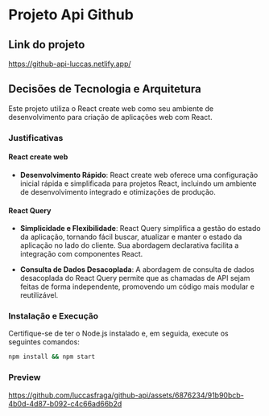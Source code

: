 # Projeto Api Github

## Link do projeto
https://github-api-luccas.netlify.app/

## Decisões de Tecnologia e Arquitetura

Este projeto utiliza o React create web como seu ambiente de desenvolvimento para criação de aplicações web com React.

### Justificativas

#### React create web

- **Desenvolvimento Rápido**: React create web oferece uma configuração inicial rápida e simplificada para projetos React, incluindo um ambiente de desenvolvimento integrado e otimizações de produção.

#### React Query

- **Simplicidade e Flexibilidade**: React Query simplifica a gestão do estado da aplicação, tornando fácil buscar, atualizar e manter o estado da aplicação no lado do cliente. Sua abordagem declarativa facilita a integração com componentes React.

- **Consulta de Dados Desacoplada**: A abordagem de consulta de dados desacoplada do React Query permite que as chamadas de API sejam feitas de forma independente, promovendo um código mais modular e reutilizável.

### Instalação e Execução

Certifique-se de ter o Node.js instalado e, em seguida, execute os seguintes comandos:

```sh
npm install && npm start
```

### Preview

https://github.com/luccasfraga/github-api/assets/6876234/91b90bcb-4b0d-4d87-b092-c4c66ad66b2d

